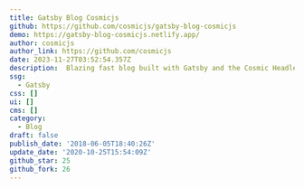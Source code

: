 ```yaml
---
title: Gatsby Blog Cosmicjs
github: https://github.com/cosmicjs/gatsby-blog-cosmicjs
demo: https://gatsby-blog-cosmicjs.netlify.app/
author: cosmicjs
author_link: https://github.com/cosmicjs
date: 2023-11-27T03:52:54.357Z
description: ️ Blazing fast blog built with Gatsby and the Cosmic Headless CMS
ssg:
  - Gatsby
css: []
ui: []
cms: []
category:
  - Blog
draft: false
publish_date: '2018-06-05T18:40:26Z'
update_date: '2020-10-25T15:54:09Z'
github_star: 25
github_fork: 26
---
```

